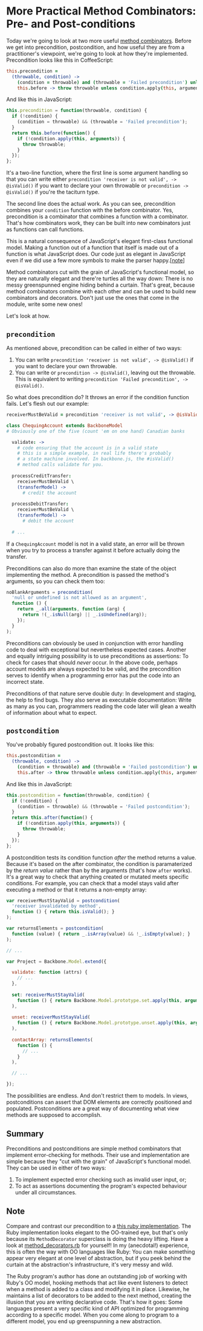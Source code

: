 More Practical Method Combinators: Pre- and Post-conditions
===========================================================

Today we're going to look at two more useful [method combinators]. Before we get into precondition, postcondition, and how useful they are from a practitioner's viewpoint, we're going to look at how they're implemented. Precondition looks like this in CoffeeScript:

[method combinators]: https://github.com/raganwald/method-combinators

```coffeescript
this.precondition =
  (throwable, condition) ->
    (condition = throwable) and (throwable = 'Failed precondition') unless condition
    this.before -> throw throwable unless condition.apply(this, arguments)
```

And like this in JavaScript:

```javascript
this.precondition = function(throwable, condition) {
  if (!condition) {
    (condition = throwable) && (throwable = 'Failed precondition');
  }
  return this.before(function() {
    if (!condition.apply(this, arguments)) {
      throw throwable;
    }
  });
};
```

It's a two-line function, where the first line is some argument handling so that you can write either `precondition 'receiver is not valid', -> @isValid()` if you want to declare your own throwable or `precondition -> @isValid()` if you're the taciturn type.

The second line does the actual work. As you can see, precondition combines your `condition` function with the before combinator. Yes, precondition is a combinator that combines a function with a combinator. That's how combinators work, they can be built into new combinators just as functions can call functions.

This is a natural consequence of JavaScript's elegant first-class functional model. Making a function out of a function that itself is made out of a function is what JavaScript does. Our code just as elegant in JavaScript even if we did use a few more symbols to make the parser happy.[[note]] 

[note]: https://github.com/raganwald/homoiconic/blob/master/2012/09/precondition-and-postcondition.md#note

Method combinators cut with the grain of JavaScript's functional model, so they are naturally elegant and there're turtles all the way down: There is no messy greenspunned engine hiding behind a curtain. That's great, because method combinators combine with each other and can be used to build new combinators and decorators. Don't just use the ones that come in the module, write some new ones!

Let's look at how.

`precondition`
--------------

As mentioned above, precondition can be called in either of two ways:

1. You can write `precondition 'receiver is not valid', -> @isValid()` if you want to declare your own throwable.
2. You can write or `precondition -> @isValid()`, leaving out the throwable. This is equivalent to writing `precondition 'Failed precondition', -> @isValid()`.

So what does precondition do? It throws an error if the condition function fails. Let's flesh out our example:

```coffeescript
receiverMustBeValid = precondition 'receiver is not valid', -> @isValid()

class ChequingAccount extends BackboneModel 
# Obviously one of the five (count 'em on one hand) Canadian banks

  validate: ->
    # code ensuring that the account is in a valid state
    # this is a simple example, in real life there's probably
    # a state machine involved. In backbone.js, the #isValid()
    # method calls validate for you.
    
  processCreditTransfer:
    receiverMustBeValid \
    (transferModel) ->
      # credit the account
  
  processDebitTransfer:
    receiverMustBeValid \
    (transferModel) ->
      # debit the account
      
  # ...
```

If a `ChequingAccount` model is not in a valid state, an error will be thrown when you try to process a transfer against it before actually doing the transfer.

Preconditions can also do more than examine the state of the object implementing the method. A precondition is passed the method's arguments, so you can check them too:

```javascript
noBlankArguments = precondition(
  'null or undefined is not allowed as an argument',
  function () { 
    return _.all(arguments, function (arg) {
      return !(_.isNull(arg) || _.isUndefined(arg));
    });
  }
);
```

Preconditions can obviously be used in conjunction with error handling code to deal with exceptional but nevertheless expected cases. Another and equally intriguing possibility is to use preconditions as assertions: To check for cases that should *never* occur. In the above code, perhaps account models are always expected to be valid, and the precondition serves to identify when a programming error has put the code into an incorrect state.

Preconditions of that nature serve double duty: In development and staging, the help to find bugs. They also serve as executable documentation: Write as many as you can, programmers reading the code later will glean a wealth of information about what to expect.

`postcondition`
---------------

You've probably figured postcondition out. It looks like this:

```coffeescript
this.postcondition =
  (throwable, condition) ->
    (condition = throwable) and (throwable = 'Failed postcondition') unless condition
    this.after -> throw throwable unless condition.apply(this, arguments)
```

And like this in JavaScript:

```javascript
this.postcondition = function(throwable, condition) {
  if (!condition) {
    (condition = throwable) && (throwable = 'Failed postcondition');
  }
  return this.after(function() {
    if (!condition.apply(this, arguments)) {
      throw throwable;
    }
  });
};
```

A postcondition tests its condition function *after* the method returns a value. Because it's based on the after combinator, the condition is paramaterized by the *return value* rather than by the arguments (that's how `after` works). It's a great way to check that anything created or mutated meets specific conditions. For example, you can check that a model stays valid after executing a method or that it returns a non-empty array:

```javascript
var receiverMustStayValid = postcondition(
  'receiver invalidated by method',
  function () { return this.isValid(); }
);

var returnsElements = postcondition(
  function (value) { return _.isArray(value) && !_.isEmpty(value); }
); 

// ...

var Project = Backbone.Model.extend({

  validate: function (attrs) {
    // ...
  },
  
  set: receiverMustStayValid(
    function () { return Backbone.Model.prototype.set.apply(this, arguments); }
  ),
  
  unset: receiverMustStayValid(
    function () { return Backbone.Model.prototype.unset.apply(this, arguments); }
  ),
  
  contactArray: returnsElements(
    function () {
      // ...
    }
  ),

  // ...

});
```

The possibilities are endless. And don't restrict them to models. In views, postconditions can assert that DOM elements are correctly positioned and populated. Postconditions are a great way of documenting what view methods are supposed to accomplish.

Summary
-------

Preconditions and postconditions are simple method combinators that implement error-checking for methods. Their use and implementation are simple because they "cut with the grain" of JavaScript's functional model. They can be used in either of two ways:

1. To implement expected error checking such as invalid user input, or;
2. To act as assertions documenting the program's expected behaviour under all circumstances.

Note
----

Compare and contrast our precondition to a [this ruby implementation][pr]. The Ruby implementation looks elegant to the OO-trained eye, but that's only because its `MethodDecorator` superclass is doing the heavy lifting. Have a look at  [method_decorators.rb][mds] for yourself! In my (anecdotal!) experience, this is often the way with OO languages like Ruby: You can make something appear very elegant at one level of abstraction, but if you peek behind the curtain at the abstraction's infrastructure, it's very messy and wild.

The Ruby program's author has done an outstanding job of working with Ruby's OO model, hooking methods that act like event listeners to detect when a method is added to a class and modifying it in place. Likewise, he maintains a list of decorators to be added to the next method, creating the illusion that you are writing declarative code. That's how it goes: Some languages present a very specific kind of API optimized for programming according to a specific model. When you come along to program to a different model, you end up greenspunning a new abstraction.

[pr]: https://github.com/michaelfairley/method_decorators/blob/master/lib/method_decorators/decorators/precondition.rb "precondition.rb"
[mds]: https://github.com/michaelfairley/method_decorators/blob/master/lib/method_decorators.rb "method_decorators.rb"